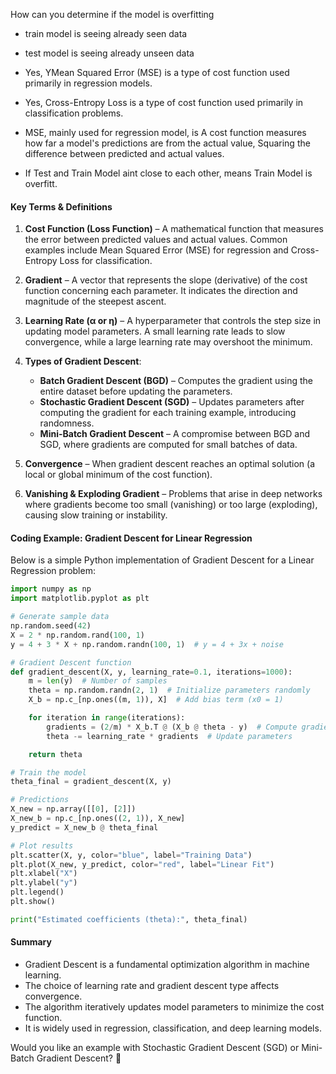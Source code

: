 How can you determine if the model is overfitting 

- train model is seeing already seen data
- test model is seeing already unseen data
- Yes, YMean Squared Error (MSE) is a type of cost function used primarily in regression models.
- Yes, Cross-Entropy Loss is a type of cost function used primarily in classification problems.


- MSE, mainly used for regression model, is A cost function measures how far a model's predictions are from the actual value, Squaring the difference between predicted and actual values.

- If Test and Train Model aint close to each other, means Train Model is overfitt.


#### **Key Terms & Definitions**  

1. **Cost Function (Loss Function)** – A mathematical function that measures the error between predicted values and actual values. Common examples include Mean Squared Error (MSE) for regression and Cross-Entropy Loss for classification.  

2. **Gradient** – A vector that represents the slope (derivative) of the cost function concerning each parameter. It indicates the direction and magnitude of the steepest ascent.  

3. **Learning Rate (α or η)** – A hyperparameter that controls the step size in updating model parameters. A small learning rate leads to slow convergence, while a large learning rate may overshoot the minimum.  

4. **Types of Gradient Descent**:  
   - **Batch Gradient Descent (BGD)** – Computes the gradient using the entire dataset before updating the parameters.  
   - **Stochastic Gradient Descent (SGD)** – Updates parameters after computing the gradient for each training example, introducing randomness.  
   - **Mini-Batch Gradient Descent** – A compromise between BGD and SGD, where gradients are computed for small batches of data.  

5. **Convergence** – When gradient descent reaches an optimal solution (a local or global minimum of the cost function).  

6. **Vanishing & Exploding Gradient** – Problems that arise in deep networks where gradients become too small (vanishing) or too large (exploding), causing slow training or instability.  

#### **Coding Example: Gradient Descent for Linear Regression**  
Below is a simple Python implementation of Gradient Descent for a Linear Regression problem:  

```python
import numpy as np
import matplotlib.pyplot as plt

# Generate sample data
np.random.seed(42)
X = 2 * np.random.rand(100, 1)
y = 4 + 3 * X + np.random.randn(100, 1)  # y = 4 + 3x + noise

# Gradient Descent function
def gradient_descent(X, y, learning_rate=0.1, iterations=1000):
    m = len(y)  # Number of samples
    theta = np.random.randn(2, 1)  # Initialize parameters randomly
    X_b = np.c_[np.ones((m, 1)), X]  # Add bias term (x0 = 1)

    for iteration in range(iterations):
        gradients = (2/m) * X_b.T @ (X_b @ theta - y)  # Compute gradients
        theta -= learning_rate * gradients  # Update parameters

    return theta

# Train the model
theta_final = gradient_descent(X, y)

# Predictions
X_new = np.array([[0], [2]])
X_new_b = np.c_[np.ones((2, 1)), X_new]
y_predict = X_new_b @ theta_final

# Plot results
plt.scatter(X, y, color="blue", label="Training Data")
plt.plot(X_new, y_predict, color="red", label="Linear Fit")
plt.xlabel("X")
plt.ylabel("y")
plt.legend()
plt.show()

print("Estimated coefficients (theta):", theta_final)
```

#### **Summary**  
- Gradient Descent is a fundamental optimization algorithm in machine learning.  
- The choice of learning rate and gradient descent type affects convergence.  
- The algorithm iteratively updates model parameters to minimize the cost function.  
- It is widely used in regression, classification, and deep learning models.  

Would you like an example with Stochastic Gradient Descent (SGD) or Mini-Batch Gradient Descent? 🚀
